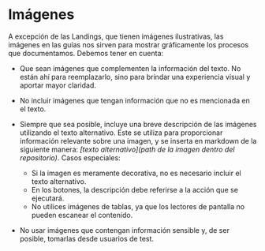 # Imágenes

A excepción de las Landings, que tienen imágenes ilustrativas, las imágenes en las guías nos sirven para mostrar gráficamente los procesos que documentamos. Debemos tener en cuenta:

* Que sean imágenes que complementen la información del texto. No están ahí para reemplazarlo, sino para brindar una experiencia visual y aportar mayor claridad.
* No incluir imágenes que tengan información que no es mencionada en el texto. 
* Siempre que sea posible, incluye una breve descripción de las imágenes utilizando el texto alternativo. Este se utiliza para proporcionar información relevante sobre una imagen, y se inserta en markdown de la siguiente manera: *[texto alternativo](path de la imagen dentro del repositorio)*. Casos especiales:
    * Si la imagen es meramente decorativa, no es necesario incluir el texto alternativo.
    * En los botones, la descripción debe referirse a la acción que se ejecutará.
    * No utilices imágenes de tablas, ya que los lectores de pantalla no pueden escanear el contenido.

* No usar imágenes que contengan información sensible y, de ser posible, tomarlas desde usuarios de test.

